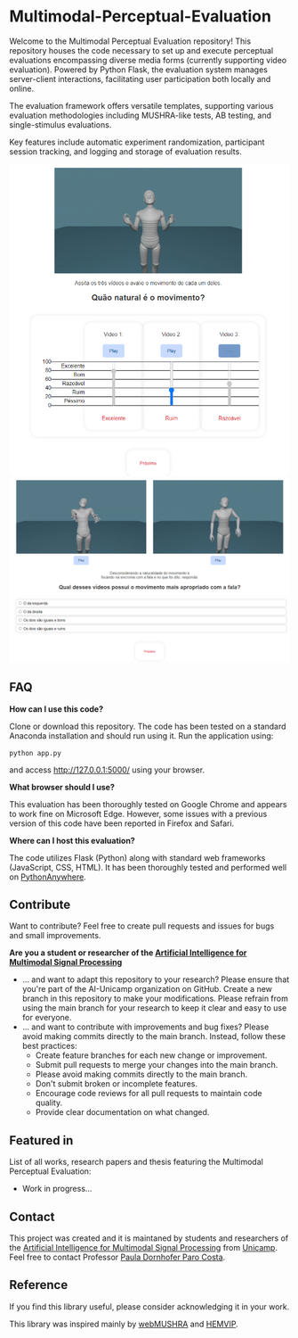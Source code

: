 # Multimodal-Perceptual-Evaluation

Welcome to the Multimodal Perceptual Evaluation repository! This repository houses the code necessary to set up and execute perceptual evaluations encompassing diverse media forms (currently supporting video evaluation). Powered by Python Flask, the evaluation system manages server-client interactions, facilitating user participation both locally and online.

The evaluation framework offers versatile templates, supporting various evaluation methodologies including MUSHRA-like tests, AB testing, and single-stimulus evaluations.

Key features include automatic experiment randomization, participant session tracking, and logging and storage of evaluation results.

<img src="figs/MUSHRA-example.png" width="700" />

<img src="figs/AB-example.png" width="700" />

## FAQ

**How can I use this code?**

Clone or download this repository. The code has been tested on a standard Anaconda installation and should run using it. Run the application using:
```shell
python app.py
```

and access http://127.0.0.1:5000/ using your browser.

**What browser should I use?**

This evaluation has been thoroughly tested on Google Chrome and appears to work fine on Microsoft Edge. However, some issues with a previous version of this code have been reported in Firefox and Safari.

**Where can I host this evaluation?**

The code utilizes Flask (Python) along with standard web frameworks (JavaScript, CSS, HTML). It has been thoroughly tested and performed well on [PythonAnywhere](https://www.pythonanywhere.com/).

## Contribute

Want to contribute? Feel free to create pull requests and issues for bugs and small improvements.

**Are you a student or researcher of the [Artificial Intelligence for Multimodal Signal Processing](https://github.com/ai-unicamp)** 
- ... and want to adapt this repository to your research? Please ensure that you're part of the AI-Unicamp organization on GitHub. Create a new branch in this repository to make your modifications. Please refrain from using the main branch for your research to keep it clear and easy to use for everyone.
- ... and want to contribute with improvements and bug fixes? Please avoid making commits directly to the main branch. Instead, follow these best practices:
    - Create feature branches for each new change or improvement.
    - Submit pull requests to merge your changes into the main branch.
    - Please avoid making commits directly to the main branch.
    - Don't submit broken or incomplete features.
    - Encourage code reviews for all pull requests to maintain code quality.
    - Provide clear documentation on what changed.

## Featured in

List of all works, research papers and thesis featuring the Multimodal Perceptual Evaluation:

- Work in progress...

## Contact

This project was created and it is maintaned by students and researchers of the [Artificial Intelligence for Multimodal Signal Processing](https://github.com/ai-unicamp) from [Unicamp](https://www.unicamp.br/en). Feel free to contact Professor [Paula Dornhofer Paro Costa](https://pdpcosta.github.io/).

## Reference

If you find this library useful, please consider acknowledging it in your work.

This library was inspired mainly by [webMUSHRA](https://github.com/audiolabs/webMUSHRA) and [HEMVIP](https://github.com/jonepatr/hemvip).


